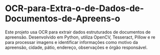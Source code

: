 # OCR-para-Extra-o-de-Dados-de-Documentos-de-Apreens-o
Este projeto usa OCR para extrair dados estruturados de documentos de apreensão. Desenvolvido em Python, utiliza OpenCV, Tesseract, Pillow e re para processar imagens e identificar informações como motivo da apreensão, cidade, pátio, endereço, observações e órgão responsável.
